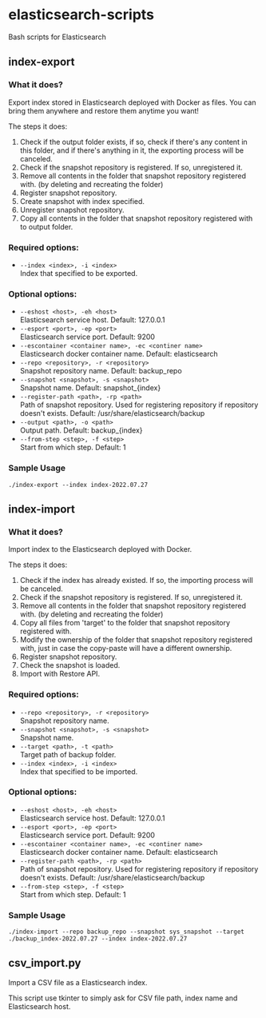# elasticsearch-scripts
Bash scripts for Elasticsearch

## index-export

### What it does?
Export index stored in Elasticsearch deployed with Docker as files. You can bring them anywhere and restore them anytime you want!  

The steps it does:  

1. Check if the output folder exists, if so, check if there's any content in this folder, and if there's anything in it, the exporting process will be canceled.
2. Check if the snapshot repository is registered. If so, unregistered it.
3. Remove all contents in the folder that snapshot repository registered with. (by deleting and recreating the folder)
4. Register snapshot repository.
5. Create snapshot with index specified.
6. Unregister snapshot repository.
7. Copy all contents in the folder that snapshot repository registered with to output folder.

### Required options:
* `--index <index>, -i <index>`  
  Index that specified to be exported.

### Optional options:
* `--eshost <host>, -eh <host>`  
  Elasticsearch service host. Default: 127.0.0.1
* `--esport <port>, -ep <port>`  
  Elasticsearch service port. Default: 9200
* `--escontainer <container name>, -ec <continer name>`  
  Elasticsearch docker container name. Default: elasticsearch  
* `--repo <repository>, -r <repository>`  
  Snapshot repository name. Default: backup_repo
* `--snapshot <snapshot>, -s <snapshot>`  
  Snapshot name. Default: snapshot_{index}
* `--register-path <path>, -rp <path>`  
  Path of snapshot repository. Used for registering repository if repository doesn't exists. Default: /usr/share/elasticsearch/backup
* `--output <path>, -o <path>`  
  Output path. Default: backup_{index}
* `--from-step <step>, -f <step>`  
  Start from which step. Default: 1

### Sample Usage
```
./index-export --index index-2022.07.27
```

## index-import

### What it does?
Import index to the Elasticsearch deployed with Docker.  

The steps it does:  

1. Check if the index has already existed. If so, the importing process will be canceled.
2. Check if the snapshot repository is registered. If so, unregistered it.
3. Remove all contents in the folder that snapshot repository registered with. (by deleting and recreating the folder)
4. Copy all files from 'target' to the folder that snapshot repository registered with.
5. Modify the ownership of the folder that snapshot repository registered with, just in case the copy-paste will have a different ownership.
6. Register snapshot repository.
7. Check the snapshot is loaded.
8. Import with Restore API.

### Required options:
* `--repo <repository>, -r <repository>`  
  Snapshot repository name.
* `--snapshot <snapshot>, -s <snapshot>`  
  Snapshot name.
* `--target <path>, -t <path>`  
  Target path of backup folder.
* `--index <index>, -i <index>`  
  Index that specified to be imported.

### Optional options:
* `--eshost <host>, -eh <host>`  
  Elasticsearch service host. Default: 127.0.0.1
* `--esport <port>, -ep <port>`  
  Elasticsearch service port. Default: 9200
* `--escontainer <container name>, -ec <continer name>`  
  Elasticsearch docker container name. Default: elasticsearch
* `--register-path <path>, -rp <path>`  
  Path of snapshot repository. Used for registering repository if repository doesn't exists. Default: /usr/share/elasticsearch/backup
* `--from-step <step>, -f <step>`  
  Start from which step. Default: 1

### Sample Usage
```
./index-import --repo backup_repo --snapshot sys_snapshot --target ./backup_index-2022.07.27 --index index-2022.07.27
```

## csv_import.py
Import a CSV file as a Elasticsearch index.  

This script use tkinter to simply ask for CSV file path, index name and Elasticsearch host.

